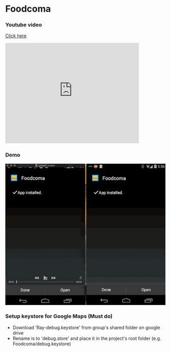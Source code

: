 # Foodcoma

### Youtube video
<a href="https://www.youtube.com/watch?v=HgxEqx-ZMuM">Click here</a><br>
<iframe width="420" height="315" src="https://www.youtube.com/embed/HgxEqx-ZMuM" frameborder="0" allowfullscreen></iframe>


### Demo
<img src="group3Demo.gif"/>

### Setup keystore for Google Maps (Must do)
- Download 'Ray-debug.keystore' from group's shared folder on google drive
- Rename is to 'debug.store' and place it in the project's root folder (e.g. Foodcoma/debug.keystore)